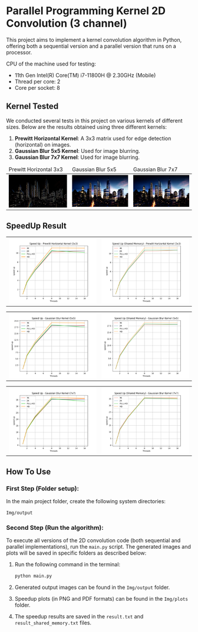 # Parallel Programming Kernel 2D Convolution (3 channel)

This project aims to implement a kernel convolution algorithm in Python, offering both a sequential version and a parallel version that runs on a processor.

CPU of the machine used for testing:

- 11th Gen Intel(R) Core(TM) i7-11800H @ 2.30GHz (Mobile)
- Thread per core:  2
- Core per socket:  8

## Kernel Tested

We conducted several tests in this project on various kernels of different sizes. Below are the results obtained using three different kernels:

1. **Prewitt Horizontal Kernel**: A 3x3 matrix used for edge detection (horizontal) on images.
2. **Gaussian Blur 5x5 Kernel**: Used for image blurring.
3. **Gaussian Blur 7x7 Kernel**: Used for image blurring.

<table>
    <thead>
        <tr>
            <td>Prewitt Horizontal 3x3</td>
            <td>Gaussian Blur 5x5 </td>
            <td>Gaussian Blur 7x7 </td>
        </tr>
    </thead>
     <tr>
        <td><img src="Img/output/output_image_PAR_Shared_1_1280x720_Prewitt Horizontal Kernel (3x3).png"></td>
        <td><img src="Img/output/output_image_PAR_Shared_1_1280x720_Gaussian Blur Kernel (5x5).png"></td>
        <td><img src="Img/output/output_image_PAR_Shared_1_1280x720_Gaussian Blur Kernel (7x7).png"></td>
     </tr>
</table>

## SpeedUp Result

<table>
     <tr>
        <td><img src="Img/plots/speed-up_Normal_Prewitt Horizontal Kernel (3x3).png"></td>
        <td><img src="Img/plots/speed-up_Normal_shared_Prewitt Horizontal Kernel (3x3).png"></td>
     </tr>
</table>

<table>
     <tr>
<td><img src="Img/plots/speed-up_Normal_Gaussian Blur Kernel (5x5).png"></td>
        <td><img src="Img/plots/speed-up_Normal_shared_Gaussian Blur Kernel (5x5).png"></td>
     </tr>
</table>

<table>
     <tr>
        <td><img src="Img/plots/speed-up_Normal_Gaussian Blur Kernel (7x7).png"></td>
        <td><img src="Img/plots/speed-up_Normal_shared_Gaussian Blur Kernel (7x7).png"></td>
     </tr>
</table>

## How To Use

<h3>First Step (Folder setup):</h3>

In the main project folder, create the following system directories:

    Img/output

<h3>Second Step (Run the algorithm):</h3>

To execute all versions of the 2D convolution code (both sequential and parallel implementations), run the `main.py` script. The generated images and plots will be saved in specific folders as described below:

1. Run the following command in the terminal:
    ```bash
    python main.py
    ```

2. Generated output images can be found in the `Img/output` folder.

3. Speedup plots (in PNG and PDF formats) can be found in the `Img/plots` folder.

4. The speedup results are saved in the `result.txt` and `result_shared_memory.txt` files.
